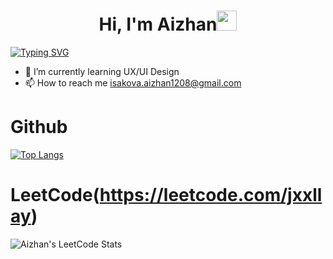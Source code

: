 <h1 align="center">Hi, I'm Aizhan<img src="https://github.com/blackcater/blackcater/raw/main/images/Hi.gif" height="32"/></h1>
<a href="https://git.io/typing-svg"><img src="https://readme-typing-svg.demolab.com?font=Ubuntu&weight=700&pause=1000&color=F7F7F7&width=435&lines=Frontend+developer" alt="Typing SVG" /></a>

- 🌱 I’m currently learning UX/UI Design </br>
- 📫 How to reach me isakova.aizhan1208@gmail.com

# Github
[![Top Langs](https://github-readme-stats.vercel.app/api/top-langs/?username=jxxllay&theme=dark&font=Ubuntu)](https://github.com/jxxllay/github-readme-stats)


# LeetCode(https://leetcode.com/jxxllay)
![Aizhan's LeetCode Stats](https://leetcard.jacoblin.cool/jxxllay?theme=dark&font=Ubuntu)






